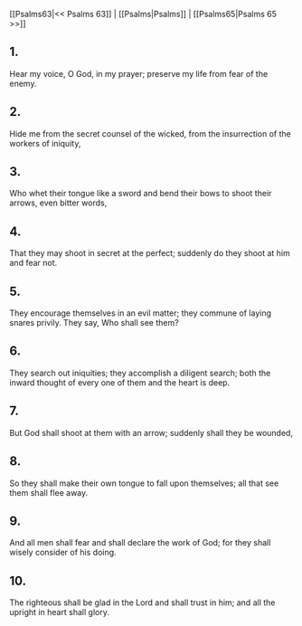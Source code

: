 [[Psalms63|<< Psalms 63]] | [[Psalms|Psalms]] | [[Psalms65|Psalms 65 >>]]
## 1.
Hear my voice, O God, in my prayer; preserve my life from fear of the enemy.
## 2.
Hide me from the secret counsel of the wicked, from the insurrection of the workers of iniquity,
## 3.
Who whet their tongue like a sword and bend their bows to shoot their arrows, even bitter words,
## 4.
That they may shoot in secret at the perfect; suddenly do they shoot at him and fear not.
## 5.
They encourage themselves in an evil matter; they commune of laying snares privily. They say, Who shall see them?
## 6.
They search out iniquities; they accomplish a diligent search; both the inward thought of every one of them and the heart is deep.
## 7.
But God shall shoot at them with an arrow; suddenly shall they be wounded,
## 8.
So they shall make their own tongue to fall upon themselves; all that see them shall flee away.
## 9.
And all men shall fear and shall declare the work of God; for they shall wisely consider of his doing.
## 10.
The righteous shall be glad in the Lord and shall trust in him; and all the upright in heart shall glory.


